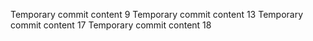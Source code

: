Temporary commit content 9
Temporary commit content 13
Temporary commit content 17
Temporary commit content 18

